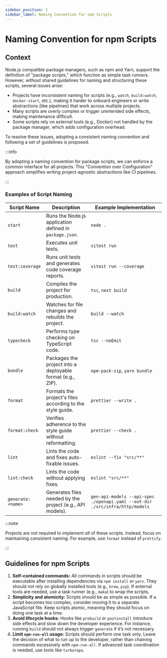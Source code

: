 ```yaml
---
sidebar_position: 3
sidebar_label: Naming Convention for npm Scripts
---
```


# Naming Convention for npm Scripts

## Context

Node.js compatible package managers, such as npm and Yarn, support the
definition of "package scripts," which function as simple task runners. However,
without shared guidelines for naming and structuring these scripts, several
issues arise:

- Projects have inconsistent naming for scripts (e.g., `watch`, `build:watch`,
  `docker-start`, etc.), making it harder to onboard engineers or write
  abstractions (like pipelines) that work across multiple projects.
- Many scripts are overly complex or trigger unintended side effects, making
  maintenance difficult.
- Some scripts rely on external tools (e.g., Docker) not handled by the package
  manager, which adds configuration overhead.

To resolve these issues, adopting a consistent naming convention and following a
set of guidelines is proposed.

:::info

By adopting a naming convention for package scripts, we can enforce a common
interface for all projects. This "Convention over Configuration" approach
simplifies writing project-agnostic abstractions like CI pipelines.

:::

### Examples of Script Naming

| Script Name       | Description                                                 | Example Implementation                                                       |
| ----------------- | ----------------------------------------------------------- | ---------------------------------------------------------------------------- |
| `start`           | Runs the Node.js application defined in `package.json`.     | `node .`                                                                     |
| `test`            | Executes unit tests.                                        | `vitest run`                                                                 |
| `test:coverage`   | Runs unit tests and generates code coverage reports.        | `vitest run --coverage`                                                      |
| `build`           | Compiles the project for production.                        | `tsc`, `next build`                                                          |
| `build:watch`     | Watches for file changes and rebuilds the project.          | `build --watch`                                                              |
| `typecheck`       | Performs type checking on TypeScript code.                  | `tsc --noEmit`                                                               |
| `bundle`          | Packages the project into a deployable format (e.g., ZIP).  | `npm-pack-zip`, `yarn bundle`                                                |
| `format`          | Formats the project's files according to the style guide.   | `prettier --write .`                                                         |
| `format:check`    | Verifies adherence to the style guide without reformatting. | `prettier --check .`                                                         |
| `lint`            | Lints the code and fixes auto-fixable issues.               | `eslint --fix "src/**"`                                                      |
| `lint:check`      | Lints the code without applying fixes.                      | `eslint "src/**"`                                                            |
| `generate:<name>` | Generates files needed by the project (e.g., API models).   | `gen-api-models --api-spec ./openapi.yaml --out-dir ./src/infra/http/models` |

:::note

Projects are not required to implement _all_ of these scripts. Instead, focus on
maintaining consistent naming. For example, use `format` instead of `prettify`.

:::

## Guidelines for npm Scripts

1. **Self-contained commands:** All commands in scripts should be executable
   after installing dependencies via `npm install` or `yarn`. They should not
   rely on globally installed tools (e.g., `brew`, `pip`). If external tools are
   needed, use a task runner (e.g., `make`) to wrap the scripts.
2. **Simplicity and atomicity:** Scripts should be as simple as possible. If a
   script becomes too complex, consider moving it to a separate JavaScript file.
   Keep scripts atomic, meaning they should focus on doing one task at a time.
3. **Avoid lifecycle hooks:** Hooks like `prebuild` or `postinstall` introduce
   side effects and slow down the developer experience. For instance, running
   `build` should not always trigger `generate` if it’s not necessary.
4. **Limit `npm-run-all` usage:** Scripts should perform one task only. Leave
   the decision of what to run up to the developer, rather than chaining
   commands excessively with `npm-run-all`. If advanced task coordination is
   needed, use tools like `turborepo`.
